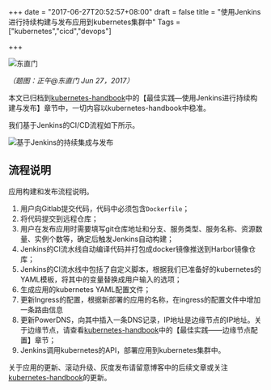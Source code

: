 +++
date = "2017-06-27T20:52:57+08:00"
draft = false
title = "使用Jenkins进行持续构建与发布应用到kubernetes集群中"
Tags = ["kubernetes","cicd","devops"]

+++

![东直门](http://olz1di9xf.bkt.clouddn.com/20170627001.jpg)

*（题图：正午@东直门 Jun 27，2017）*

本文已归档到[kubernetes-handbook](https://github.com/rootsongjc/kubernetes-handbook/)中的【最佳实践—使用Jenkins进行持续构建与发布】章节中，一切内容以kubernetes-handbook中稳准。

我们基于Jenkins的CI/CD流程如下所示。

![基于Jenkins的持续集成与发布](http://olz1di9xf.bkt.clouddn.com/kubernetes-jenkins-ci-cd-blog.png)

## 流程说明

应用构建和发布流程说明。

1. 用户向Gitlab提交代码，代码中必须包含`Dockerfile`；
2. 将代码提交到远程仓库；
3. 用户在发布应用时需要填写git仓库地址和分支、服务类型、服务名称、资源数量、实例个数等，确定后触发Jenkins自动构建；
4. Jenkins的CI流水线自动编译代码并打包成docker镜像推送到Harbor镜像仓库；
5. Jenkins的CI流水线中包括了自定义脚本，根据我们已准备好的kubernetes的YAML模板，将其中的变量替换成用户输入的选项；
6. 生成应用的kubernetes YAML配置文件；
7. 更新Ingress的配置，根据新部署的应用的名称，在ingress的配置文件中增加一条路由信息
8. 更新PowerDNS，向其中插入一条DNS记录，IP地址是边缘节点的IP地址。关于边缘节点，请查看[kubernetes-handbook](https://github.com/rootsongjc/kubernetes-handbook)中的【最佳实践——边缘节点配置】章节；
9. Jenkins调用kubernetes的API，部署应用到kubernetes集群中。

关于应用的更新、滚动升级、灰度发布请留意博客中的后续文章或关注[kubernetes-handbook](https://github.com/rootsongjc/kubernetes-handbook)的更新。